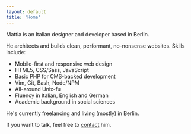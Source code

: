 ```yaml
---
layout: default
title: 'Home'
---
```


<p class="h2">
Mattia is an Italian designer and developer based in Berlin.
</p>

He architects and builds clean, performant, no-nonsense websites. Skills include:

- Mobile-first and responsive web design
- HTML5, CSS/Sass, JavaScript
- Basic PHP for CMS-backed development
- Vim, Git, Bash, Node/NPM
- All-around Unix-fu
- Fluency in Italian, English and German
- Academic background in social sciences

He's currently freelancing and living (mostly) in Berlin.

If you want to talk, feel free to [contact](contact "Contact") him.
